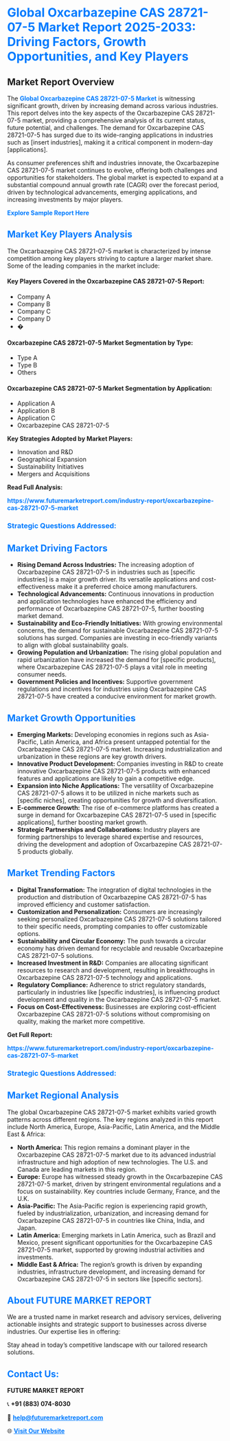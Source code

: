 <h1 style="color: #007BFF;">Global Oxcarbazepine CAS 28721-07-5 Market Report 2025-2033: Driving Factors, Growth Opportunities, and Key Players</h1>

<section id="overview">
<h2>Market Report Overview</h2>
<p>The <a href="https://www.futuremarketreport.com/industry-report/oxcarbazepine-cas-28721-07-5-market" style="color: #007BFF; text-decoration: none;"><strong>Global Oxcarbazepine CAS 28721-07-5 Market</strong></a> is witnessing significant growth, driven by increasing demand across various industries. This report delves into the key aspects of the Oxcarbazepine CAS 28721-07-5 market, providing a comprehensive analysis of its current status, future potential, and challenges. The demand for Oxcarbazepine CAS 28721-07-5 has surged due to its wide-ranging applications in industries such as [insert industries], making it a critical component in modern-day [applications].</p>
<p>As consumer preferences shift and industries innovate, the Oxcarbazepine CAS 28721-07-5 market continues to evolve, offering both challenges and opportunities for stakeholders. The global market is expected to expand at a substantial compound annual growth rate (CAGR) over the forecast period, driven by technological advancements, emerging applications, and increasing investments by major players.</p>
</section>

<section id="overview">
<p><a href="https://www.futuremarketreport.com/request-sample/reportId=111586" style="color: #007BFF; text-decoration: none;"><strong>Explore Sample Report Here</strong></a></p>
</section>

<section id="key-players">
<h2 style="color: #007BFF;">Market Key Players Analysis</h2>
<p>The Oxcarbazepine CAS 28721-07-5 market is characterized by intense competition among key players striving to capture a larger market share. Some of the leading companies in the market include:</p>
<h4>Key Players Covered in the Oxcarbazepine CAS 28721-07-5 Report:</h4>
<ul><li>Company A</li><li>Company B</li><li>Company C</li><li>Company D</li><li>�</li></ul>
<h4>Oxcarbazepine CAS 28721-07-5 Market Segmentation by Type:</h4>
<ul><li>Type A</li><li>Type B</li><li>Others</li></ul>

<h4>Oxcarbazepine CAS 28721-07-5 Market Segmentation by Application:</h4>
<ul><li>Application A</li><li>Application B</li><li>Application C</li><li>Oxcarbazepine CAS 28721-07-5</li></ul>
<p><strong>Key Strategies Adopted by Market Players:</strong></p>
<ul>
<li>Innovation and R&D</li>
<li>Geographical Expansion</li>
<li>Sustainability Initiatives</li>
<li>Mergers and Acquisitions</li>
</ul>
</section>

<section>
<p><strong>Read Full Analysis: </strong></p><a href="https://www.futuremarketreport.com/industry-report/oxcarbazepine-cas-28721-07-5-market" style="color: #007BFF; text-decoration: none;"><strong>https://www.futuremarketreport.com/industry-report/oxcarbazepine-cas-28721-07-5-market</strong></a>
<h3 style="color: #007BFF;">Strategic Questions Addressed:</h3>
</section>

<section id="driving-factors">
<h2 style="color: #007BFF;">Market Driving Factors</h2>
<ul>
<li><strong>Rising Demand Across Industries:</strong> The increasing adoption of Oxcarbazepine CAS 28721-07-5 in industries such as [specific industries] is a major growth driver. Its versatile applications and cost-effectiveness make it a preferred choice among manufacturers.</li>
<li><strong>Technological Advancements:</strong> Continuous innovations in production and application technologies have enhanced the efficiency and performance of Oxcarbazepine CAS 28721-07-5, further boosting market demand.</li>
<li><strong>Sustainability and Eco-Friendly Initiatives:</strong> With growing environmental concerns, the demand for sustainable Oxcarbazepine CAS 28721-07-5 solutions has surged. Companies are investing in eco-friendly variants to align with global sustainability goals.</li>
<li><strong>Growing Population and Urbanization:</strong> The rising global population and rapid urbanization have increased the demand for [specific products], where Oxcarbazepine CAS 28721-07-5 plays a vital role in meeting consumer needs.</li>
<li><strong>Government Policies and Incentives:</strong> Supportive government regulations and incentives for industries using Oxcarbazepine CAS 28721-07-5 have created a conducive environment for market growth.</li>
</ul>
</section>

<section id="growth-opportunities">
<h2 style="color: #007BFF;">Market Growth Opportunities</h2>
<ul>
<li><strong>Emerging Markets:</strong> Developing economies in regions such as Asia-Pacific, Latin America, and Africa present untapped potential for the Oxcarbazepine CAS 28721-07-5 market. Increasing industrialization and urbanization in these regions are key growth drivers.</li>
<li><strong>Innovative Product Development:</strong> Companies investing in R&D to create innovative Oxcarbazepine CAS 28721-07-5 products with enhanced features and applications are likely to gain a competitive edge.</li>
<li><strong>Expansion into Niche Applications:</strong> The versatility of Oxcarbazepine CAS 28721-07-5 allows it to be utilized in niche markets such as [specific niches], creating opportunities for growth and diversification.</li>
<li><strong>E-commerce Growth:</strong> The rise of e-commerce platforms has created a surge in demand for Oxcarbazepine CAS 28721-07-5 used in [specific applications], further boosting market growth.</li>
<li><strong>Strategic Partnerships and Collaborations:</strong> Industry players are forming partnerships to leverage shared expertise and resources, driving the development and adoption of Oxcarbazepine CAS 28721-07-5 products globally.</li>
</ul>
</section>

<section id="trending-factors">
<h2 style="color: #007BFF;">Market Trending Factors</h2>
<ul>
<li><strong>Digital Transformation:</strong> The integration of digital technologies in the production and distribution of Oxcarbazepine CAS 28721-07-5 has improved efficiency and customer satisfaction.</li>
<li><strong>Customization and Personalization:</strong> Consumers are increasingly seeking personalized Oxcarbazepine CAS 28721-07-5 solutions tailored to their specific needs, prompting companies to offer customizable options.</li>
<li><strong>Sustainability and Circular Economy:</strong> The push towards a circular economy has driven demand for recyclable and reusable Oxcarbazepine CAS 28721-07-5 solutions.</li>
<li><strong>Increased Investment in R&D:</strong> Companies are allocating significant resources to research and development, resulting in breakthroughs in Oxcarbazepine CAS 28721-07-5 technology and applications.</li>
<li><strong>Regulatory Compliance:</strong> Adherence to strict regulatory standards, particularly in industries like [specific industries], is influencing product development and quality in the Oxcarbazepine CAS 28721-07-5 market.</li>
<li><strong>Focus on Cost-Effectiveness:</strong> Businesses are exploring cost-efficient Oxcarbazepine CAS 28721-07-5 solutions without compromising on quality, making the market more competitive.</li>
</ul>
</section>

<section>
<p><strong>Get Full Report: </strong></p><a href="https://www.futuremarketreport.com/industry-report/oxcarbazepine-cas-28721-07-5-market" style="color: #007BFF; text-decoration: none;"><strong>https://www.futuremarketreport.com/industry-report/oxcarbazepine-cas-28721-07-5-market</strong></a>
<h3 style="color: #007BFF;">Strategic Questions Addressed:</h3>
</section>


<section id="regional-analysis">
<h2 style="color: #007BFF;">Market Regional Analysis</h2>
<p>The global Oxcarbazepine CAS 28721-07-5 market exhibits varied growth patterns across different regions. The key regions analyzed in this report include North America, Europe, Asia-Pacific, Latin America, and the Middle East & Africa:</p>
<ul>
<li><strong>North America:</strong> This region remains a dominant player in the Oxcarbazepine CAS 28721-07-5 market due to its advanced industrial infrastructure and high adoption of new technologies. The U.S. and Canada are leading markets in this region.</li>
<li><strong>Europe:</strong> Europe has witnessed steady growth in the Oxcarbazepine CAS 28721-07-5 market, driven by stringent environmental regulations and a focus on sustainability. Key countries include Germany, France, and the U.K.</li>
<li><strong>Asia-Pacific:</strong> The Asia-Pacific region is experiencing rapid growth, fueled by industrialization, urbanization, and increasing demand for Oxcarbazepine CAS 28721-07-5 in countries like China, India, and Japan.</li>
<li><strong>Latin America:</strong> Emerging markets in Latin America, such as Brazil and Mexico, present significant opportunities for the Oxcarbazepine CAS 28721-07-5 market, supported by growing industrial activities and investments.</li>
<li><strong>Middle East & Africa:</strong> The region’s growth is driven by expanding industries, infrastructure development, and increasing demand for Oxcarbazepine CAS 28721-07-5 in sectors like [specific sectors].</li>
</ul>
</section>

<footer>
<h2 style="color: #007BFF;">About FUTURE MARKET REPORT</h2>
<p>We are a trusted name in market research and advisory services, delivering actionable insights and strategic support to businesses across diverse industries. Our expertise lies in offering:</p>

<p>Stay ahead in today’s competitive landscape with our tailored research solutions.</p>

<h2 style="color: #007BFF;">Contact Us:</h2>
<p><strong>FUTURE MARKET REPORT</strong></p>
<p>📞 <strong>+91 (883) 074-8030</strong></p>
<p>📧 <strong><a href="mailto:help@futuremarketreport.com" style="color: #007BFF;">help@futuremarketreport.com</a></strong></p>
<p>🌐 <strong><a href="https://www.futuremarketreport.com/" style="color: #007BFF;">Visit Our Website</a></strong></p>
</footer>